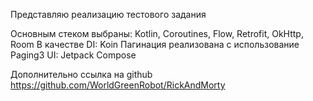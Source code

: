 Представляю реализацию тестового задания

Основным стеком выбраны: Kotlin, Coroutines, Flow, Retrofit, OkHttp, Room
В качестве DI: Koin
Пагинация реализована с использование Paging3
UI: Jetpack Compose

Дополнительно ссылка на github https://github.com/WorldGreenRobot/RickAndMorty
